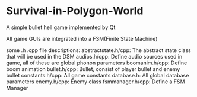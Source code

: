 Survival-in-Polygon-World
=========================

A simple bullet hell game implemented by Qt

All game GUIs are integrated into a FSM(Finite State Machine)

some .h .cpp file descriptions:
   abstractstate.h/cpp: The abstract state class that will be used in the DSM
   audios.h/cpp: Define audio sources used in game, all of these are global phonon parameters
   boomanim.h/cpp: Define boom animation
   bullet.h/cpp: Bullet, consist of player bullet and enemy bullet
   constants.h/cpp: All game constants
   database.h: All global database parameters
   enemy.h/cpp: Enemy class
   fsmmanager.h/cpp: Define a FSM Manager
